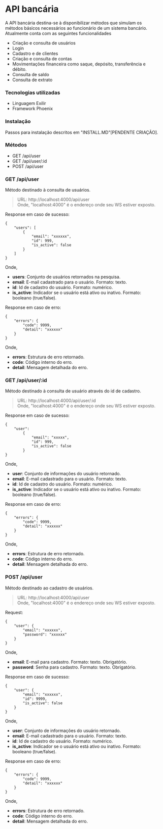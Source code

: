 # API bancária

A API bancária destina-se à disponibilizar métodos que simulam os métodos básicos necessários ao funcionário de um sistema bancário. Atualmente conta com as seguintes funcionalidades  
  - Criação e consulta de usuários
  - Login
  - Cadastro e de clientes
  - Criação e consulta de contas
  - Movimentações financeira como saque, depósito, transferência e débito.
  - Consulta de saldo
  - Consulta de extrato

### Tecnologias utilizadas 
 - Linguagem Exilir
 - Framework Phoenix

### Instalação
Passos para instalação descritos em "INSTALL.MD"[PENDENTE CRIAÇÃO].

### Métodos

 - GET /api/user
 - GET /api/user/:id
 - POST /api/user
 
### GET /api/user
Método destinado à consulta de usuários.  

>URL: http://localhost:4000/api/user  
Onde, "localhost:4000" é o endereço onde seu WS estiver exposto.

Response em caso de sucesso:
```
{
    "users": [
        {
            "email": "xxxxxx",
            "id": 999,
            "is_active": false
        }
    ]
}
```
Onde, 
- **users**: Conjunto de usuários retornados na pesquisa.  
- **email**: E-mail cadastrado para o usuário. Formato: texto.  
- **id**: Id de cadastro do usuário. Formato: numérico.  
- **is_active**: Indicador se o usuário está ativo ou inativo. Formato: booleano (true/false).  

Response em caso de erro:
```
{
    "errors": {
        "code": 9999,
        "detail": "xxxxxx"
    }
}
```
Onde,   
- **errors**: Estrutura de erro retornado.
- **code**: Código interno do erro.
- **detail**: Mensagem detalhada do erro.

### GET /api/user/:id
Método destinado à consulta de usuário através do id de cadastro.  

>URL: http://localhost:4000/api/user/:id  
Onde, "localhost:4000" é o endereço onde seu WS estiver exposto.

Response em caso de sucesso:
```
{
    "user": 
        {
            "email": "xxxxx",
            "id": 999,
            "is_active": false
        }
}
```
Onde, 
- **user**: Conjunto de informações do usuário retornado.  
- **email**: E-mail cadastrado para o usuário. Formato: texto.
- **id**: Id de cadastro do usuário. Formato: numérico.
- **is_active**: Indicador se o usuário está ativo ou inativo. Formato: booleano (true/false).

Response em caso de erro:
```
{
    "errors": {
        "code": 9999,
        "detail": "xxxxxx"
    }
}
```
Onde,   
- **errors**: Estrutura de erro retornado.
- **code**: Código interno do erro.
- **detail**: Mensagem detalhada do erro.

### POST /api/user
Método destinado ao cadastro de usuários.  

>URL: http://localhost:4000/api/user  
Onde, "localhost:4000" é o endereço onde seu WS estiver exposto.

Request:
```
{
    "user": {
        "email": "xxxxxx",
        "password": "xxxxxx"
    }
}
```
Onde,  
- **email**: E-mail para cadastro. Formato: texto. Obrigatório.  
- **password**: Senha para cadastro. Formato: texto. Obrigatório.  

Response em caso de sucesso:
```
{
    "user": {
        "email": "xxxxxx",
        "id": 9999,
        "is_active": false
    }
}
```
Onde, 
- **user**: Conjunto de informações do usuário retornado.  
- **email**: E-mail cadastrado para o usuário. Formato: texto.  
- **id**: Id de cadastro do usuário. Formato: numérico.  
- **is_active**: Indicador se o usuário está ativo ou inativo. Formato: booleano (true/false).  
 
Response em caso de erro:
```
{
    "errors": {
        "code": 9999,
        "detail": "xxxxxx"
    }
}
```
Onde,   
- **errors**: Estrutura de erro retornado.
- **code**: Código interno do erro.
- **detail**: Mensagem detalhada do erro.
